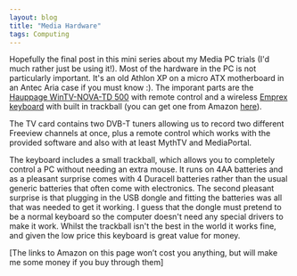```yaml
---
layout: blog
title: "Media Hardware"
tags: Computing
---
```


Hopefully the final post in this mini series about my Media PC trials (I'd much rather just be using it!). Most of the hardware in the PC is not particularly important. It's an old Athlon XP on a micro ATX motherboard in an Antec Aria case if you must know :). The imporant parts are the [Hauppage WinTV-NOVA-TD 500](http://www.hauppauge.co.uk/site/products/data_novat500.html) with remote control and a wireless [Emprex keyboard](http://www.emprex.com/02_products_01.php?group=79&PHPSESSID=d4ce813a4ddb01e516d89ff7d7ab9756) with built in trackball (you can get one from Amazon [here](http://www.amazon.co.uk/gp/product/B001M9OEQ4?ie=UTF8&tag=wwwdancorderc-21&linkCode=as2&camp=1634&creative=6738&creativeASIN=B001M9OEQ4)).

The TV card contains two DVB-T tuners allowing us to record two different Freeview channels at once, plus a remote control which works with the provided software and also with at least MythTV and MediaPortal.

The keyboard includes a small trackball, which allows you to completely control a PC without needing an extra mouse. It runs on 4AA batteries and as a pleasant surprise comes with 4 Duracell batteries rather than the usual generic batteries that often come with electronics. The second pleasant surprise is that plugging in the USB dongle and fitting the batteries was all that was needed to get it working. I guess that the dongle must pretend to be a normal keyboard so the computer doesn't need any special drivers to make it work. Whilst the trackball isn't the best in the world it works fine, and given the low price this keyboard is great value for money.

[The links to Amazon on this page won’t cost you anything, but will make me some money if you buy through them]

